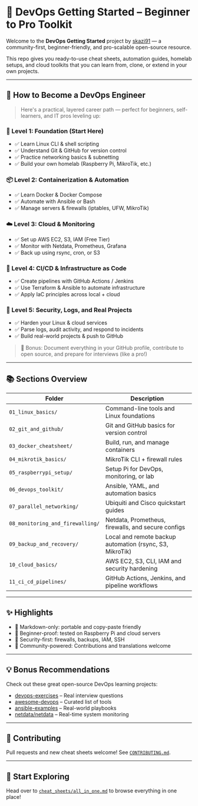 # 🚀 DevOps Getting Started – Beginner to Pro Toolkit

Welcome to the **DevOps Getting Started** project by [skazi91](https://github.com/skazi91) — a community-first, beginner-friendly, and pro-scalable open-source resource.

This repo gives you ready-to-use cheat sheets, automation guides, homelab setups, and cloud toolkits that you can learn from, clone, or extend in your own projects.

---

## 🎯 How to Become a DevOps Engineer

> Here's a practical, layered career path — perfect for beginners, self-learners, and IT pros leveling up:

### 🧱 Level 1: Foundation (Start Here)
- ✅ Learn Linux CLI & shell scripting
- ✅ Understand Git & GitHub for version control
- ✅ Practice networking basics & subnetting
- ✅ Build your own homelab (Raspberry Pi, MikroTik, etc.)

### 📦 Level 2: Containerization & Automation
- ✅ Learn Docker & Docker Compose
- ✅ Automate with Ansible or Bash
- ✅ Manage servers & firewalls (iptables, UFW, MikroTik)

### ☁️ Level 3: Cloud & Monitoring
- ✅ Set up AWS EC2, S3, IAM (Free Tier)
- ✅ Monitor with Netdata, Prometheus, Grafana
- ✅ Back up using rsync, cron, or S3

### 🔄 Level 4: CI/CD & Infrastructure as Code
- ✅ Create pipelines with GitHub Actions / Jenkins
- ✅ Use Terraform & Ansible to automate infrastructure
- ✅ Apply IaC principles across local + cloud

### 🔐 Level 5: Security, Logs, and Real Projects
- ✅ Harden your Linux & cloud services
- ✅ Parse logs, audit activity, and respond to incidents
- ✅ Build real-world projects & push to GitHub

> 💼 Bonus: Document everything in your GitHub profile, contribute to open source, and prepare for interviews (like a pro!)

---

## 📚 Sections Overview

| Folder | Description |
|--------|-------------|
| `01_linux_basics/` | Command-line tools and Linux foundations |
| `02_git_and_github/` | Git and GitHub basics for version control |
| `03_docker_cheatsheet/` | Build, run, and manage containers |
| `04_mikrotik_basics/` | MikroTik CLI + firewall rules |
| `05_raspberrypi_setup/` | Setup Pi for DevOps, monitoring, or lab |
| `06_devops_toolkit/` | Ansible, YAML, and automation basics |
| `07_parallel_networking/` | Ubiquiti and Cisco quickstart guides |
| `08_monitoring_and_firewalling/` | Netdata, Prometheus, firewalls, and secure configs |
| `09_backup_and_recovery/` | Local and remote backup automation (rsync, S3, MikroTik) |
| `10_cloud_basics/` | AWS EC2, S3, CLI, IAM and security hardening |
| `11_ci_cd_pipelines/` | GitHub Actions, Jenkins, and pipeline workflows |

---

## ✨ Highlights
- 📎 Markdown-only: portable and copy-paste friendly
- 🧠 Beginner-proof: tested on Raspberry Pi and cloud servers
- 🔐 Security-first: firewalls, backups, IAM, SSH
- 💬 Community-powered: Contributions and translations welcome

---

## 💡 Bonus Recommendations
Check out these great open-source DevOps learning projects:

- [devops-exercises](https://github.com/bregman-arie/devops-exercises) – Real interview questions
- [awesome-devops](https://github.com/aaronron/awesome-devops) – Curated list of tools
- [ansible-examples](https://github.com/ansible/ansible-examples) – Real-world playbooks
- [netdata/netdata](https://github.com/netdata/netdata) – Real-time system monitoring

---

## 🤝 Contributing
Pull requests and new cheat sheets welcome! See [`CONTRIBUTING.md`](CONTRIBUTING.md).

---

## 🧭 Start Exploring
Head over to [`cheat_sheets/all_in_one.md`](cheat_sheets/all_in_one.md) to browse everything in one place!
